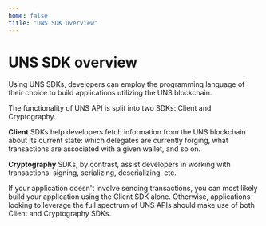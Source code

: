```yaml
---
home: false
title: "UNS SDK Overview"
---
```


# UNS SDK overview

Using UNS SDKs, developers can employ the programming language of their choice to build applications utilizing the UNS blockchain.

The functionality of UNS API is split into two SDKs: Client and Cryptography.

**Client** SDKs help developers fetch information from the UNS blockchain about its current state: which delegates are currently forging, what transactions are associated with a given wallet, and so on.

**Cryptography** SDKs, by contrast, assist developers in working with transactions: signing, serializing, deserializing, etc.

If your application doesn't involve sending transactions, you can most likely build your application using the Client SDK alone. Otherwise, applications looking to leverage the full spectrum of UNS APIs should make use of both Client and Cryptography SDKs.

